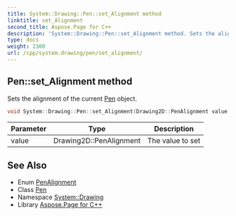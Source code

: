 ```yaml
---
title: System::Drawing::Pen::set_Alignment method
linktitle: set_Alignment
second_title: Aspose.Page for C++
description: 'System::Drawing::Pen::set_Alignment method. Sets the alignment of the current Pen object in C++.'
type: docs
weight: 2300
url: /cpp/system.drawing/pen/set_alignment/
---
```

## Pen::set_Alignment method


Sets the alignment of the current [Pen](../) object.

```cpp
void System::Drawing::Pen::set_Alignment(Drawing2D::PenAlignment value)
```


| Parameter | Type | Description |
| --- | --- | --- |
| value | Drawing2D::PenAlignment | The value to set |

## See Also

* Enum [PenAlignment](../../../system.drawing.drawing2d/penalignment/)
* Class [Pen](../)
* Namespace [System::Drawing](../../)
* Library [Aspose.Page for C++](../../../)
